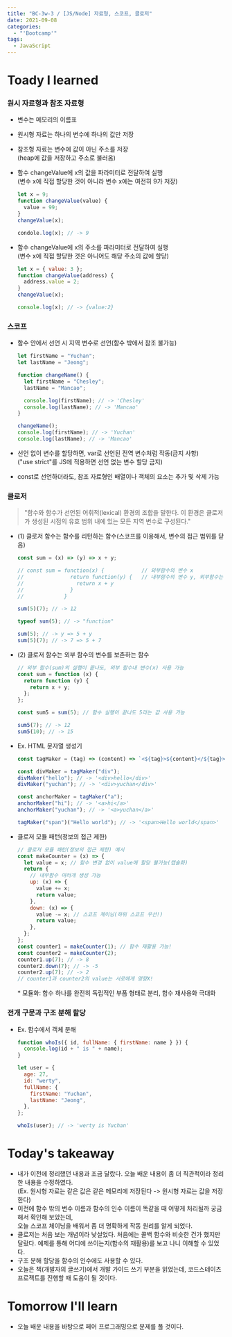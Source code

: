 ```yaml
---
title: "BC-3w-3 / [JS/Node] 자료형, 스코프, 클로저"
date: 2021-09-08
categories:
  - "'Bootcamp'"
tags:
  - JavaScript
---
```


# Toady I learned

### 원시 자료형과 참조 자료형

- 변수는 메모리의 이름표
- 원시형 자료는 하나의 변수에 하나의 값만 저장
- 참조형 자료는 변수에 값이 아닌 주소를 저장  
  (heap에 값을 저장하고 주소로 불러옴)

- 함수 changeValue에 x의 값을 파라미터로 전달하여 실행  
  (변수 x에 직접 할당한 것이 아니라 변수 x에는 여전히 9가 저장)

  ```js
  let x = 9;
  function changeValue(value) {
    value = 99;
  }
  changeValue(x);

  condole.log(x); // -> 9
  ```

- 함수 changeValue에 x의 주소를 파라미터로 전달하여 실행  
  (변수 x에 직접 할당한 것은 아니어도 해당 주소의 값에 할당)

  ```js
  let x = { value: 3 };
  function changeValue(address) {
    address.value = 2;
  }
  changeValue(x);

  console.log(x); // -> {value:2}​
  ```

### 스코프

- 함수 안에서 선언 시 지역 변수로 선언(함수 밖에서 참조 불가능)

  ```js
  let firstName = "Yuchan";
  let lastName = "Jeong";

  function changeName() {
    let firstName = "Chesley";
    lastName = "Mancao";

    console.log(firstName); // -> 'Chesley'
    console.log(lastName); // -> 'Mancao'
  }

  changeName();
  console.log(firstName); // -> 'Yuchan'
  console.log(lastName); // -> 'Mancao'​
  ```

- 선언 없이 변수를 할당하면, var로 선언된 전역 변수처럼 작동(금지 사항)  
  ("use strict"를 JS에 적용하면 선언 없는 변수 할당 금지)
- const로 선언하더라도, 참조 자료형인 배열이나 객체의 요소는 추가 및 삭제 가능

### 클로저

> "함수와 함수가 선언된 어휘적(lexical) 환경의 조합을 말한다. 이 환경은 클로저가 생성된 시점의 유효 범위 내에 있는 모든 지역 변수로 구성된다."

- (1) 클로저 함수는 함수를 리턴하는 함수(스코프를 이용해서, 변수의 접근 범위를 닫음)

  ```js
  const sum = (x) => (y) => x + y;

  // const sum = function(x) {            // 외부함수의 변수 x
  //               return function(y) {   // 내부함수의 변수 y, 외부함수는 y에 접근 불가능
  //                 return x + y
  //               }
  //             }

  sum(5)(7); // -> 12

  typeof sum(5); // -> "function"

  sum(5); // -> y => 5 + y
  sum(5)(7); // -> 7 => 5 + 7
  ```

- (2) 클로저 함수는 외부 함수의 변수를 보존하는 함수

  ```js
  // 외부 함수(sum)의 실행이 끝나도, 외부 함수내 변수(x) 사용 가능
  const sum = function (x) {
    return function (y) {
      return x + y;
    };
  };

  const sum5 = sum(5); // 함수 실행이 끝나도 5라는 값 사용 가능

  sum5(7); // -> 12
  sum5(10); // -> 15
  ```

- Ex. HTML 문자열 생성기

  ```js
  const tagMaker = (tag) => (content) => `<${tag}>${content}</${tag}>`;

  const divMaker = tagMaker("div");
  divMaker("hello"); // -> '<div>hello</div>'
  divMaker("yuchan"); // -> '<div>yuchan</div>'

  const anchorMaker = tagMaker("a");
  anchorMaker("hi"); // -> '<a>hi</a>'
  anchorMaker("yuchan"); // -> '<a>yuchan</a>'

  tagMaker("span")("Hello world"); // -> '<span>Hello world</span>'
  ```

- 클로저 모듈 패턴(정보의 접근 제한)

  ```js
  // 클로저 모듈 패턴(정보의 접근 제한) 예시
  const makeCounter = (x) => {
    let value = x; // 함수 변경 없이 value에 할당 불가능(캡슐화)
    return {
      // 내부함수 여러개 생성 가능
      up: (x) => {
        value += x;
        return value;
      },
      down: (x) => {
        value -= x; // 스코프 체이닝(하위 스코프 우선!)
        return value;
      },
    };
  };
  const counter1 = makeCounter(1); // 함수 재활용 가능!
  const counter2 = makeCounter(2);
  counter1.up(7); // -> 8
  counter2.down(7); // -> -5
  counter2.up(7); // -> 2
  // counter1과 counter2의 value는 서로에게 영향X!
  ```

  \* 모듈화: 함수 하나를 완전히 독립적인 부품 형태로 분리, 함수 재사용화 극대화

### 전개 구문과 구조 분해 할당

- Ex. 함수에서 객체 분해

  ```js
  function whoIs({ id, fullName: { firstName: name } }) {
    console.log(id + " is " + name);
  }

  let user = {
    age: 27,
    id: "werty",
    fullName: {
      firstName: "Yuchan",
      lastName: "Jeong",
    },
  };

  whoIs(user); // -> 'werty is Yuchan'
  ```

# Today's takeaway

- 내가 이전에 정리했던 내용과 조금 달랐다. 오늘 배운 내용이 좀 더 직관적이라 정리한 내용을 수정하였다.  
  (Ex. 원시형 자료는 같은 값은 같은 메모리에 저장된다 -> 원시형 자료는 값을 저장한다)
- 이전에 함수 밖의 변수 이름과 함수의 인수 이름이 똑같을 때 어떻게 처리될까 궁금해서 확인해 보았는데,  
  오늘 스코프 체이닝을 배워서 좀 더 명확하게 작동 원리를 알게 되었다.
- 클로저는 처음 보는 개념이라 낯설었다. 처음에는 콜백 함수와 비슷한 건가 했지만 달랐다. 예제를 통해 어디에 쓰이는지(함수의 재활용)를 보고 나니 이해할 수 있었다.
- 구조 분해 할당을 함수의 인수에도 사용할 수 있다.
- 오늘은 책(개발자의 글쓰기)에서 개발 가이드 쓰기 부분을 읽었는데, 코드스테이츠 프로젝트를 진행할 때 도움이 될 것이다.

# Tomorrow I'll learn

- 오늘 배운 내용을 바탕으로 페어 프로그래밍으로 문제를 풀 것이다.
